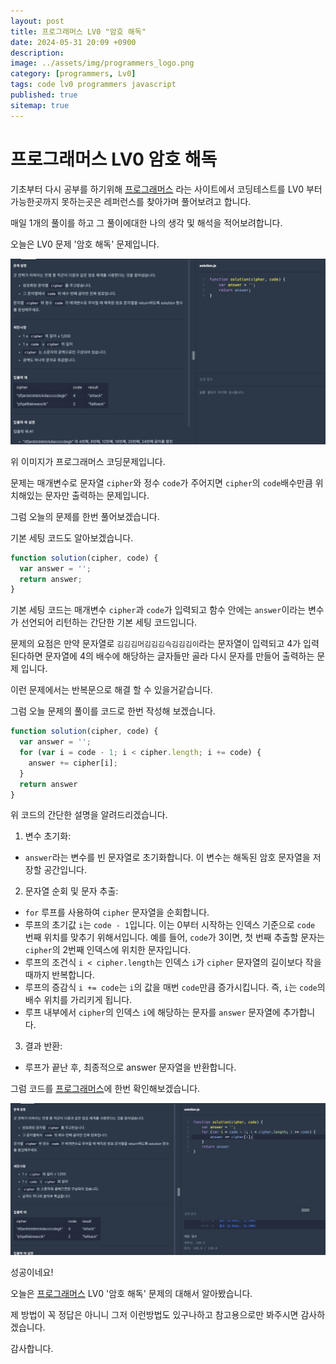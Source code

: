 ```yaml
---
layout: post
title: 프로그래머스 LV0 "암호 해독"
date: 2024-05-31 20:09 +0900
description: 
image: ../assets/img/programmers_logo.png
category: [programmers, Lv0]
tags: code lv0 programmers javascript
published: true
sitemap: true
---
```


# 프로그래머스 LV0 암호 해독

  기초부터 다시 공부를 하기위해 [프로그래머스](https://programmers.co.kr/) 라는 사이트에서
  코딩테스트를 LV0 부터 가능한곳까지 못하는곳은 레퍼런스를 찾아가며 풀어보려고 합니다.

  매일 1개의 풀이를 하고 그 풀이에대한 나의 생각 및 해석을 적어보려합니다.

  오늘은 LV0 문제 '암호 해독' 문제입니다.

  ![프로그래머스 이미지](/assets/img/post59_01.png)

  위 이미지가 프로그래머스 코딩문제입니다.
  
  문제는 매개변수로 문자열 `cipher`와 정수 `code`가 주어지면 `cipher`의 `code`배수만큼 위치해있는 문자만 출력하는 문제입니다.

  그럼 오늘의 문제를 한번 풀어보겠습니다.

  기본 세팅 코드도 알아보겠습니다.

```javascript
function solution(cipher, code) {
  var answer = '';
  return answer;
}
```

기본 세팅 코드는 매개변수 `cipher`과 `code`가 입력되고 함수 안에는 `answer`이라는 변수가 선언되어 리턴하는 간단한 기본 세팅 코드입니다.

문제의 요점은 만약 문자열로 `김김김머김김김슥김김김이`라는 문자열이 입력되고 4가 입력된다하면 문자열에 4의 배수에 해당하는 글자들만 골라 다시 문자를 만들어 출력하는 문제 입니다.

이런 문제에서는 반복문으로 해결 할 수 있을거같습니다.

그럼 오늘 문제의 풀이를 코드로 한번 작성해 보겠습니다.

```javascript
function solution(cipher, code) {
  var answer = '';
  for (var i = code - 1; i < cipher.length; i += code) {
    answer += cipher[i];
  }
  return answer
}
```
위 코드의 간단한 설명을 알려드리겠습니다.

1. 변수 초기화:
- `answer`라는 변수를 빈 문자열로 초기화합니다. 이 변수는 해독된 암호 문자열을 저장할 공간입니다.

2. 문자열 순회 및 문자 추출:
- `for` 루프를 사용하여 `cipher` 문자열을 순회합니다.
- 루프의 초기값 `i`는 `code - 1`입니다. 이는 0부터 시작하는 인덱스 기준으로 `code` 번째 위치를 맞추기 위해서입니다. 예를 들어, `code`가 3이면, 첫 번째 추출할 문자는 `cipher`의 2번째 인덱스에 위치한 문자입니다.
- 루프의 조건식 `i < cipher.length`는 인덱스 `i`가 `cipher` 문자열의 길이보다 작을 때까지 반복합니다.
- 루프의 증감식 `i += code`는 `i`의 값을 매번 `code`만큼 증가시킵니다. 즉, `i`는 `code`의 배수 위치를 가리키게 됩니다.
- 루프 내부에서 `cipher`의 인덱스 `i`에 해당하는 문자를 `answer` 문자열에 추가합니다.

3. 결과 반환:
- 루프가 끝난 후, 최종적으로 answer 문자열을 반환합니다.

그럼 코드를 [프로그래머스](https://programmers.co.kr/)에 한번 확인해보겠습니다.


![프로그래머스 이미지](/assets/img/post59_02.png)

성공이네요!

오늘은 [프로그래머스](https://programmers.co.kr/) LV0 '암호 해독' 문제의 대해서 알아봤습니다.

제 방법이 꼭 정답은 아니니 그저 이런방법도 있구나하고 참고용으로만 봐주시면 감사하겠습니다.

감사합니다.
